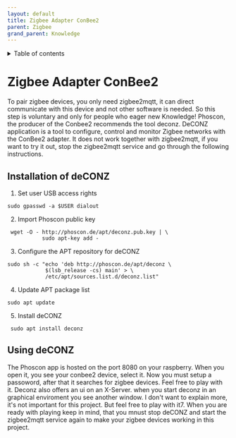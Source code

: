 ```yaml
---
layout: default
title: Zigbee Adapter ConBee2
parent: Zigbee
grand_parent: Knowledge
---
```


<details close markdown="block">
  <summary>
    Table of contents
  </summary>
  {: .text-delta }
1. TOC
{:toc}
</details>

# Zigbee Adapter ConBee2

To pair zigbee devices, you only need zigbee2mqtt, it can direct communicate with this device and not other software is needed. So this step is voluntary and only for people who
eager new Knowledge! Phoscon, the producer of the Conbee2 recommends the tool deconz. DeCONZ application is a tool to configure, 
control and monitor Zigbee networks with the ConBee2 adapter. It does not work together with zigbee2mqtt, if you want to try it out, 
stop the zigbee2mqtt service and go through the following instructions.

## Installation of deCONZ

1. Set user USB access rights
```
sudo gpasswd -a $USER dialout
```

2. Import Phoscon public key
```
 wget -O - http://phoscon.de/apt/deconz.pub.key | \
           sudo apt-key add -
```

3. Configure the APT repository for deCONZ
```
sudo sh -c "echo 'deb http://phoscon.de/apt/deconz \
            $(lsb_release -cs) main' > \
            /etc/apt/sources.list.d/deconz.list"
```

4. Update APT package list
```
sudo apt update
```

5. Install deCONZ
```
 sudo apt install deconz
```

## Using deCONZ
The Phoscon app is hosted on the port 8080 on your raspberry. When you open it, you see your conbee2 device, select it.
Now you must setup a passoword, after that it searches for zigbee devices. Feel free to play with it.
Deconz also offers an ui on an X-Server. when you start deconz in an graphical enviroment you see another window. I don't want to explain more, it's not important for this project.
But feel free to play with it7. When you are ready with playing keep in mind, that you mnust stop deCONZ and start the zigbee2mqtt service again to make your zigbee devices
working in this project.


